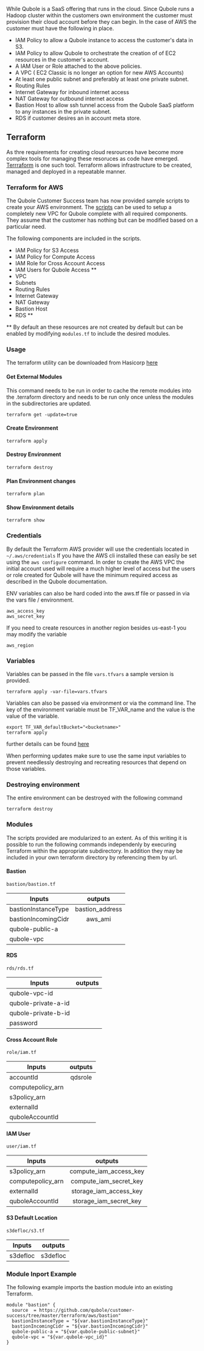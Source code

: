 While Qubole is a SaaS offering that runs in the cloud. Since Qubole runs a Hadoop cluster within the customers own environment the customer must provision their cloud account before they can begin. In the case of AWS the customer must have the following in place.

* IAM Policy to allow a Qubole instance to access the customer's data in S3. 
* IAM Policy to allow Qubole to orchestrate the creation of of EC2 resources in the customer's account.
* A IAM User or Role attached to the above policies.
* A VPC ( EC2 Classic is no longer an option for new AWS Accounts)
* At least one public subnet and preferably at least one private subnet.
* Routing Rules
* Internet Gateway for inbound internet access
* NAT Gateway for outbound internet access
* Bastion Host to allow ssh tunnel access from the Qubole SaaS platform to any instances in the private subnet.
* RDS if customer desires an in account meta store.


## Terraform 
As thre requirements for creating cloud resrources have become more complex tools for managing these resoruces as code have emerged. [Terrraform](https://www.terraform.io/) is one such tool.  Terraform allows infrastructure to be created, managed and deployed in a repeatable manner.

### Terraform for AWS

The Qubole Customer Success team has now provided sample scripts to create your AWS environment. The [scripts](https://github.com/qubole/customer-success/tree/master/terraform/aws) can be used to setup a completely new VPC for Qubole complete with all
required components.  They assume that the customer has nothing but can be modified based on a particular need.

The following components are included in the scripts.

* IAM Policy for S3 Access 
* IAM Policy for Compute Access
* IAM Role for Cross Account Access 
* IAM Users for Qubole Access **
* VPC
* Subnets
* Routing Rules
* Internet Gateway
* NAT Gateway
* Bastion Host
* RDS **

** By default an these resources are not created by default but can be enabled by modifying ```modules.tf``` to include the desired modules.

### Usage
The terraform utility can be downloaded from Hasicorp [here](https://www.terraform.io/downloads.html) 

#### Get External Modules
This command needs to be run in order to cache the remote modules into the .terraform directory and needs to be run only once unless the modules in the subdirectories are updated.

```
terraform get -update=true
```

#### Create Environment
```
terraform apply
```
#### Destroy Environment
```
terraform destroy
```
#### Plan Environment changes
```
terraform plan
```
#### Show Environment details
```
terraform show
```

### Credentials
By default the Terraform AWS provider will use the credentials located in 
```~/.aws/credentials```   If you have the AWS cli installed these can  easily be set using the ```aws configure``` command. In order to create the AWS VPC the initial account used will require a much higher level of access but the users or role created for Qubole will have the minimum required access as described in the Qubole documentation.  

ENV variables can also be hard coded into the aws.tf file or passed in via the vars file / environment.

```
aws_access_key
aws_secret_key
```

If you need to create resources in another region besides us-east-1 you may modify the variable
```
aws_region
```

### Variables

Variables can be passed in the file ```vars.tfvars``` a sample version is provided.  

```
terraform apply -var-file=vars.tfvars
```
Variables can also be passed via environment or via the command line. The key of the environment variable must be TF_VAR_name and the value is the value of the variable.

```
export TF_VAR_defaultBucket="<bucketname>"
terraform apply
```
further details can be found [here](https://www.terraform.io/docs/configuration/variables.html)

When performing updates make sure to use the same input variables to prevent needlessly destroying and recreating resources that depend on those variables.

### Destroying environment

The entire environment can be destroyed with the following command

```
terraform destroy
```
### Modules
The scripts provided are modularized to an extent.  As of this writing it is possible to run the following commands independenly by execuring Terraform within the appropriate subdirectory.  In addition they may be included in your own terraform directory by referencing them by url.

#### Bastion
```
bastion/bastion.tf
```
|    Inputs    | outputs|
|-------------|:------:|
| bastionInstanceType | bastion_address |
| bastionIncomingCidr | aws_ami |
| qubole-public-a ||
| qubole-vpc |  |
 
#### RDS
```
rds/rds.tf
```
|    Inputs    | outputs|
|-------------|:------:|
| qubole-vpc-id |  |
| qubole-private-a-id |  |
| qubole-private-b-id ||
| password |  |

#### Cross Account Role
```
role/iam.tf
```
|    Inputs    | outputs|
|-------------|:------:|
| accountId | qdsrole |
| computepolicy_arn |  |
| s3policy_arn | |
| externalId ||
| quboleAccountId |  |

#### IAM User
```
user/iam.tf
```
|    Inputs    | outputs|
|-------------|:------:|
| s3policy_arn | compute_iam_access_key |
| computepolicy_arn | compute_iam_secret_key |
| externalId | storage_iam_access_key |
| quboleAccountId | storage_iam_secret_key |

#### S3 Default Location
```
s3defloc/s3.tf
```
|    Inputs    | outputs|
|-------------|:------:|
| s3defloc | s3defloc |


### Module Inport Example
The following example imports the bastion module into an existing Terraform.

```javacript
module "bastion" {
  source  = https://github.com/qubole/customer-success/tree/master/terraform/aws/bastion"
  bastionInstanceType = "${var.bastionInstanceType}"
  bastionIncomingCidr = "${var.bastionIncomingCidr}"
  qubole-public-a = "${var.qubole-public-subnet}"
  qubole-vpc = "${var.qubole-vpc_id}"
}
```

